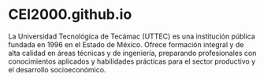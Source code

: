 # CEI2000.github.io
La Universidad Tecnológica de Tecámac (UTTEC) es una institución pública fundada en 1996 en el Estado de México. Ofrece formación integral y de alta calidad en áreas técnicas y de ingeniería, preparando profesionales con conocimientos aplicados y habilidades prácticas para el sector productivo y el desarrollo socioeconómico.

